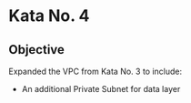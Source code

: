# Kata No. 4

## Objective

Expanded the VPC from Kata No. 3 to include:
- An additional Private Subnet for data layer

